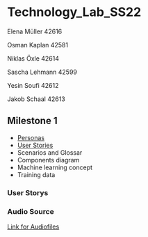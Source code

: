 # <h1>Technology_Lab_SS22</h1>

<p>Elena Müller 42616</p>
<p>Osman Kaplan 42581 </p>
<p>Niklas Öxle 42614 </p>
<p>Sascha Lehmann 42599 </p>
<p>Yesin Soufi 42612 </p>
<p>Jakob Schaal 42613 </p>

<h2> Milestone 1 </h2>

  * [Personas](https://github.com/YesinSoufi/Technology_Lab_SS22/blob/main/Personas.md)
  * [User Stories](https://github.com/YesinSoufi/Technology_Lab_SS22/blob/main/UserStories.md)
  * Scenarios and Glossar
  * Components diagram
  * Machine learning concept
  * Training data
  
</ul>


<h3>User Storys</h3>



<h3>Audio Source</h3>
<p><a href="https://drive.google.com/drive/folders/1jtSzfG69MFptyQGHKbSkFLnSg_il9D50">Link for Audiofiles</a></p>
